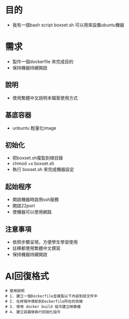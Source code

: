 # 目的
* 我有一個bash script boxset.sh 可以用來設置ubuntu機器

# 需求
* 製作一個dockerfile 來完成目的
* 保持機器持續開啟
## 說明
* 使用繁體中文說明本檔案使用方式
## 基底容器
* unbuntu 輕量化image

## 初始化
* 把boxset.sh複製到根目錄
* chmod +x boxset.sh
* 執行 boxset.sh 來完成機器設定

## 起始程序
* 開啟機器時啟用ssh服務
* 開啟22port
* 使機器可以使用網路
## 注意事項
* 依照步驟呈現，方便學生學習使用
* 註釋都使用繁體中文撰寫
* 保持機器持續開啟
# AI回復格式
```
# 使用說明
# 1. 建立一個Dockerfile並複製以下內容到該文件中
# 2. 在終端中導航到Dockerfile所在的目錄
# 3. 使用 docker build 指令建立映像檔
# 4. 建立容器後執行初始化指令



```



